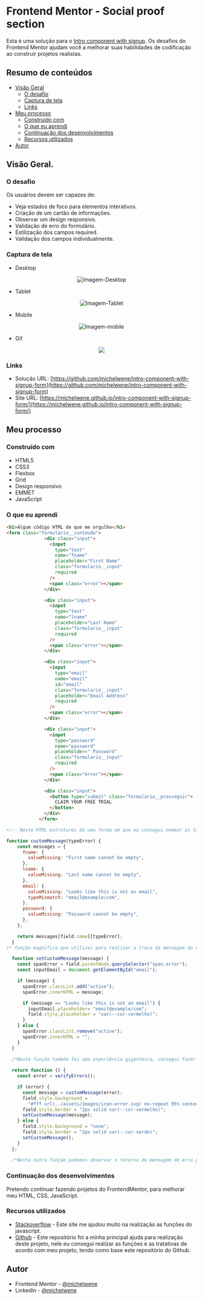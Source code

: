 # Frontend Mentor - Social proof section

Esta é uma solução para o [Intro component with signup](https://www.frontendmentor.io/challenges/intro-component-with-signup-form-5cf91bd49edda32581d28fd1). Os desafios do Frontend Mentor ajudam você a melhorar suas habilidades de codificação ao construir projetos realistas.

## Resumo de conteúdos

- [Visão Geral](#Visão-Geral)
  - [O desafio](#O-desafio)
  - [Captura de tela](#Captura-de-tela)
  - [Links](#Links)
- [Meu processo](#Meu-processo)
  - [Construído com](#Constrído-com)
  - [O que eu aprendi](#O-que-eu-aprendi)
  - [Continuação dos desenvolvimentos](#Continuação-dos-desenvolvimentos)
  - [Recursos utilizados](#Recursos-utilizados)
- [Autor](#Autor)

## Visão Geral.

### O desafio

Os usuários devem ser capazes de:

- Veja estados de foco para elementos interativos.
- Criação de um cartão de informações.
- Observar um design responsivo.
- Validação de erro do formulário.
- Estilização dos campos required.
- Validação dos campos individualmente.

### Captura de tela

- Desktop
<p  align="center" >
  <img src="assets/images/desktop.png"alt="Imagem-Desktop"/>
</p>

- Tablet
<p  align="center" >
<img src="assets/images/tablet.png"alt="Imagem-Tablet"/>
</p>

- Mobile
<p  align="center" >
<img src="assets/images/mobile.png"alt="Imagem-mobile"/>
</p>

- Gif
<p  align="center" >
<img src="assets/images/06012022.gif">
</p>

### Links

- Solução URL: [https://github.com/michelwene/intro-component-with-signup-form](https://github.com/michelwene/intro-component-with-signup-form)
- Site URL: [https://michelwene.github.io/intro-component-with-signup-form/](https://michelwene.github.io/intro-component-with-signup-form/)

## Meu processo

### Construído com

- HTML5
- CSS3
- Flexbox
- Grid
- Design responsivo
- EMMET
- JavaScript

### O que eu aprendi

```html
<h1>Algum código HTML de que me orgulho</h1>
<form class="formulario__conteudo">
              <div class="input">
                <input
                  type="text"
                  name="fname"
                  placeholder="First Name"
                  class="formulario__input"
                  required
                />
                <span class="error"></span>
              </div>

              <div class="input">
                <input
                  type="text"
                  name="lname"
                  placeholder="Last Name"
                  class="formulario__input"
                  required
                />
                <span class="error"></span>
              </div>

              <div class="input">
                <input
                  type="email"
                  name="email"
                  id="email"
                  class="formulario__input"
                  placeholder="Email Address"
                  required
                />
                <span class="error"></span>
              </div>

              <div class="input">
                <input
                  type="password"
                  name="password"
                  placeholder=" Password"
                  class="formulario__input"
                  required
                />
                <span class="error"></span>
              </div>

              <div class="input">
                <button type="submit" class="formulario__prosseguir">
                  CLAIM YOUR FREE TRIAL
                </button>
              </div>
            </form>

<!-- Neste HTML estruturei de uma forma em que eu consegui nomear as tags e separar os inputs da melhor forma que eu achei para realizar as funções no JavaScript, com ele bem estruturado, consegui montar o JavaScript e o CSS bem rápido.-->
```

```javaScript
function customMessage(typeError) {
    const messages = {
      fname: {
        valueMissing: "First name cannot be empty",
      },
      lname: {
        valueMissing: "Last name cannot be empty",
      },
      email: {
        valueMissing: "Looks like this is not an email",
        typeMismatch: "email@example/com",
      },
      password: {
        valueMissing: "Password cannot be empty",
      },
    };

    return messages[field.name][typeError];
  }
/* função magnifica que utilizei para realizar a troca da mensagem do campo required de cada input, ou seja, cada input ficou com mensagem de required diferente.*/

  function setCustomMessage(message) {
    const spanError = field.parentNode.querySelector("span.error");
    const inputEmail = document.getElementById("email");

    if (message) {
      spanError.classList.add("active");
      spanError.innerHTML = message;

      if (message == "Looks like this is not an email") {
        inputEmail.placeholder= "email@example/com";
        field.style.placeholder = "var(--cor-vermelho)";
      }
    } else {
      spanError.classList.remove("active");
      spanError.innerHTML = "";
    }
  }

  /*Neste função também foi uma experiência gigantesca, consegui fazer com que os campos verificassem os erros e se ele estivesse com erro ou não ele tomaria medidas diferentes de acordo com o valor atual do input*/
  
  return function () {
    const error = verifyErrors();

    if (error) {
      const message = customMessage(error);
      field.style.background =
        "#fff url(../assets/images/icon-error.svg) no-repeat 95% center";
      field.style.border = "2px solid var(--cor-vermelho)";
      setCustomMessage(message);
    } else {
      field.style.background = "none";
      field.style.border = "2px solid var(--cor-verde)";
      setCustomMessage();
    }
  };
  
  /*Nesta outra função podemos observar o retorno da mensagem de erro personalizada em cada campo dos inputs, e também a integração do css inline no JavaScript, onde utilizei para estilizar os campos que deram erro (Não foram preenchidos).*/
```

### Continuação dos desenvolvimentos

Pretendo continuar fazendo projetos do FrontendMentor, para melhorar meu HTML, CSS, JavaScript.

### Recursos utilizados

- [Stackoverflow](https://stackoverflow.com/) - Este site me ajudou muito na realização as funções do javascript.
- [Github](https://gist.github.com/maykbrito/951c41c1ecd87ccfcff443a38e79712f) - Este repositório foi a minha principal ajuda para realização deste projeto, nele eu consegui realizar as funções e as tratativas de acordo com meu projeto, tendo como base este repositório do Github.

## Autor

- Frontend Mentor - [@michelwene](https://www.frontendmentor.io/profile/michelwene)
- Linkedin - [@michelwene](https://www.linkedin.com/in/michelwene/)
